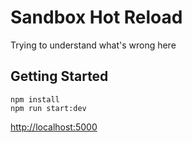 # Sandbox Hot Reload
Trying to understand what's wrong here

## Getting Started

    npm install
    npm run start:dev

[http://localhost:5000](http://localhost:5000)
